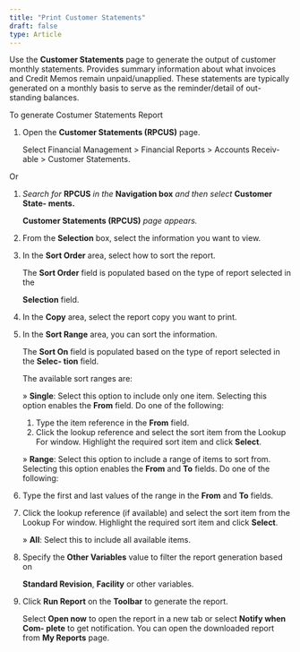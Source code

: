 ```yaml
---
title: "Print Customer Statements"
draft: false
type: Article
---
```


Use the **Customer Statements** page to generate the output of customer monthly statements. Provides summary information about what invoices and Credit Memos remain unpaid/unapplied. These statements are typically generated on a monthly basis to serve as the reminder/detail of out- standing balances.

To generate Costumer Statements Report

1.  Open the **Customer Statements (RPCUS)** page.

    Select Financial Management > Financial Reports > Accounts Receiv- able > Customer Statements.

Or

1.  *Search for* **RPCUS** *in the* **Navigation box** *and then select* **Customer State- ments.**

    **Customer Statements (RPCUS)** *page appears.*

1.  From the **Selection** box, select the information you want to view.
2.  In the **Sort Order** area, select how to sort the report.

    The **Sort Order** field is populated based on the type of report selected in the

    **Selection** field.

3.  In the **Copy** area, select the report copy you want to print.
4.  In the **Sort Range** area, you can sort the information.

    The **Sort On** field is populated based on the type of report selected in the **Selec- tion** field.

    The available sort ranges are:

    » **Single**: Select this option to include only one item. Selecting this option enables the **From** field. Do one of the following:
    
    1.  Type the item reference in the **From** field.
    2.  Click the lookup reference and select the sort item from the Lookup For window. Highlight the required sort item and click **Select**.

    » **Range**: Select this option to include a range of items to sort from. Selecting this option enables the **From** and **To** fields. Do one of the following:

1.  Type the first and last values of the range in the **From** and **To** fields.
1.  Click the lookup reference (if available) and select the sort item from the Lookup For window. Highlight the required sort item and click **Select**.

    » **All**: Select this to include all available items.

1.  Specify the **Other Variables** value to filter the report generation based on

    **Standard Revision**, **Facility** or other variables.

2.  Click **Run Report** on the **Toolbar** to generate the report.

    Select **Open now** to open the report in a new tab or select **Notify when Com- plete** to get notification. You can open the downloaded report from **My Reports** page.